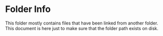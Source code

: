 # Folder Info

This folder mostly contains files that have been linked from another folder. This document is here just to make sure that the folder path exists on disk.